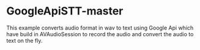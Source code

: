 GoogleApiSTT-master
===================

This example converts audio format in wav to text using Google Api which have build in AVAudioSession to record the audio and convert the audio to text on the fly.
